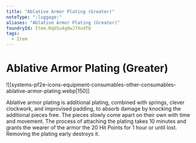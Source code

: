 ```yaml
---
title: "Ablative Armor Plating (Greater)"
noteType: ":luggage:"
aliases: "Ablative Armor Plating (Greater)"
foundryId: Item.RqU1u4g0wJ7XodfQ
tags:
  - Item
---
```


# Ablative Armor Plating (Greater)
![[systems-pf2e-icons-equipment-consumables-other-consumables-ablative-armor-plating.webp|150]]

Ablative armor plating is additional plating, combined with springs, clever clockwork, and improvised padding, to absorb damage by knocking the additional pieces free. The pieces slowly come apart on their own with time and movement. The process of attaching the plating takes 10 minutes and grants the wearer of the armor the 20 Hit Points for 1 hour or until lost. Removing the plating early destroys it.


